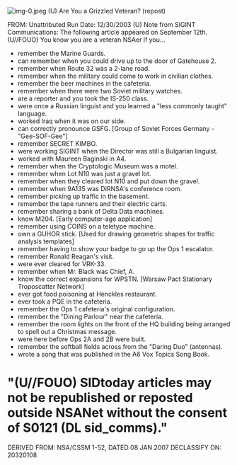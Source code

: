 ![img-0.jpeg](img-0.jpeg)
(U) Are You a Grizzled Veteran? (repost)

FROM: Unattributed
Run Date: 12/30/2003
(U) Note from SIGINT Communications: The following article appeared on September 12th.
(U//FOUO) You know you are a veteran NSAer if you...

- remember the Marine Guards.
- can remember when you could drive up to the door of Gatehouse 2.
- remember when Route 32 was a 2-lane road.
- remember when the military could come to work in civilian clothes.
- remember the beer machines in the cafeteria.
- remember when there were two Soviet military watches.
- are a reporter and you took the IS-250 class.
- were once a Russian linguist and you learned a "less commonly taught" language.
- worked Iraq when it was on our side.
- can correctly pronounce GSFG. [Group of Soviet Forces Germany - "Gee-SOF-Gee"]
- remember SECRET KIMBO.
- were working SIGINT when the Director was still a Bulgarian linguist.
- worked with Maureen Baginski in A4.
- remember when the Cryptologic Museum was a motel.
- remember when Lot N10 was just a gravel lot.
- remember when they cleared lot N10 and put down the gravel.
- remember when 9A135 was DIRNSA's conference room.
- remember picking up traffic in the basement.
- remember the tape runners and their electric carts.
- remember sharing a bank of Delta Data machines.
- know M204. [Early computer-age application]
- remember using COINS on a teletype machine.
- own a GUHOR stick. [Used for drawing geometric shapes for traffic analysis templates]
- remember having to show your badge to go up the Ops 1 escalator.
- remember Ronald Reagan's visit.
- were ever cleared for VRK-33.
- remember when Mr. Black was Chief, A.
- know the correct expansions for WPSTN. [Warsaw Pact Stationary Troposcatter Network]
- ever got food poisoning at Henckles restaurant.
- ever took a PQE in the cafeteria.
- remember the Ops 1 cafeteria's original configuration.
- remember the "Dining Parlour" near the cafeteria.
- remember the room lights on the front of the HQ building being arranged to spell out a Christmas message.
- were here before Ops 2A and 2B were built.
- remember the softball fields across from the "Daring Duo" (antennas).
- wrote a song that was published in the A6 Vox Topics Song Book.


# "(U//FOUO) SIDtoday articles may not be republished or reposted outside NSANet without the consent of S0121 (DL sid_comms)."
DERIVED FROM: NSA/CSSM 1-52, DATED 08 JAN 2007 DECLASSIFY ON: 20320108
